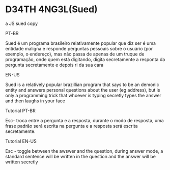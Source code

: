 # D34TH 4NG3L(Sued)
a JS sued copy

PT-BR

Sued é um programa brasileiro relativamente popular que diz ser é uma entidade maligna e responde perguntas pessoais sobre o usuário (por exemplo, o endereço),
mas não passa de apenas de um truque de programação, onde quem está digitando, digita secretamente a responta da pergunta secretamente e depois ri da sua cara


EN-US

Sued is a relatively popular brazillian program that says to be an demonic entity and answers personal questions about the user (eg address), but is only
a programming trick that whoever is typing secretly types the answer and then laughs in your face


Tutorial PT-BR

Esc- troca entre a pergunta e a resposta, durante o modo de resposta, uma
frase padrão será escrita na pergunta e a resposta será escrita secretamente.


Tutorial EN-US

Esc - toggle between the awswer and the question, during answer mode, a standard 
sentence will be written in the question and the answer will be written secretly
